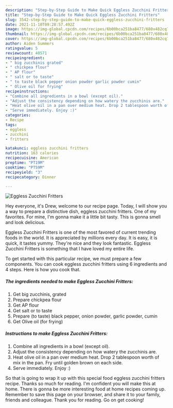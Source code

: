```yaml
---
description: "Step-by-Step Guide to Make Quick Eggless Zucchini Fritters"
title: "Step-by-Step Guide to Make Quick Eggless Zucchini Fritters"
slug: 3542-step-by-step-guide-to-make-quick-eggless-zucchini-fritters
date: 2021-11-10T09:28:57.492Z
image: https://img-global.cpcdn.com/recipes/6b00bca251ba8477/680x482cq70/eggless-zucchini-fritters-recipe-main-photo.jpg
thumbnail: https://img-global.cpcdn.com/recipes/6b00bca251ba8477/680x482cq70/eggless-zucchini-fritters-recipe-main-photo.jpg
cover: https://img-global.cpcdn.com/recipes/6b00bca251ba8477/680x482cq70/eggless-zucchini-fritters-recipe-main-photo.jpg
author: Aiden Summers
ratingvalue: 5
reviewcount: 40571
recipeingredient:
- " big zucchinis grated"
- " chickpea flour"
- " AP flour"
- " salt or to taste"
- " to taste black pepper onion powder garlic powder cumin"
- " Olive oil for frying"
recipeinstructions:
- "Combine all ingredients in a bowl (except oil)."
- "Adjust the consistency depending on how watery the zucchinis are."
- "Heat olive oil in a pan over medium heat. Drop 2 tablespoon worth of mix in the pan. Fry until golden brown on each side."
- "Serve immediately. Enjoy :)"
categories:
- Recipe
tags:
- eggless
- zucchini
- fritters

katakunci: eggless zucchini fritters 
nutrition: 163 calories
recipecuisine: American
preptime: "PT19M"
cooktime: "PT59M"
recipeyield: "3"
recipecategory: Dinner

---
```



![Eggless Zucchini Fritters](https://img-global.cpcdn.com/recipes/6b00bca251ba8477/680x482cq70/eggless-zucchini-fritters-recipe-main-photo.jpg)

Hey everyone, it's Drew, welcome to our recipe page. Today, I will show you a way to prepare a distinctive dish, eggless zucchini fritters. One of my favorites. For mine, I'm gonna make it a little bit tasty. This is gonna smell and look delicious.

Eggless Zucchini Fritters is one of the most favored of current trending foods in the world. It is appreciated by millions every day. It is easy, it is quick, it tastes yummy. They're nice and they look fantastic. Eggless Zucchini Fritters is something that I have loved my entire life.




To get started with this particular recipe, we must prepare a few components. You can cook eggless zucchini fritters using 6 ingredients and 4 steps. Here is how you cook that.

<!--inarticleads1-->

##### The ingredients needed to make Eggless Zucchini Fritters:

1. Get  big zucchinis, grated
1. Prepare  chickpea flour
1. Get  AP flour
1. Get  salt or to taste
1. Prepare  (to taste) black pepper, onion powder, garlic powder, cumin
1. Get  Olive oil (for frying)




<!--inarticleads2-->

##### Instructions to make Eggless Zucchini Fritters:

1. Combine all ingredients in a bowl (except oil).
1. Adjust the consistency depending on how watery the zucchinis are.
1. Heat olive oil in a pan over medium heat. Drop 2 tablespoon worth of mix in the pan. Fry until golden brown on each side.
1. Serve immediately. Enjoy :)




So that is going to wrap it up with this special food eggless zucchini fritters recipe. Thanks so much for reading. I'm confident you will make this at home. There is gonna be more interesting food at home recipes coming up. Remember to save this page on your browser, and share it to your family, friends and colleague. Thank you for reading. Go on get cooking!
